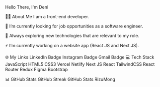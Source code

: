 Hello There, I'm Deni 

👨‍💻 About Me
I am a front-end developer.

🔭 I’m currently looking for job opportunities as a software engineer.

🌱 Always exploring new technologies that are relevant to my role.

⚡ I’m currently working on a website app (React JS and Next JS).

🌐 My Links
LinkedIn Badge Instagram Badge Gmail Badge
💻 Tech Stack
JavaScript HTML5 CSS3 Vercel Netlify Next JS React TailwindCSS React Router Redux Figma Bootstrap

📊 GitHub Stats
GitHub Streak GitHub Stats RizuMong
